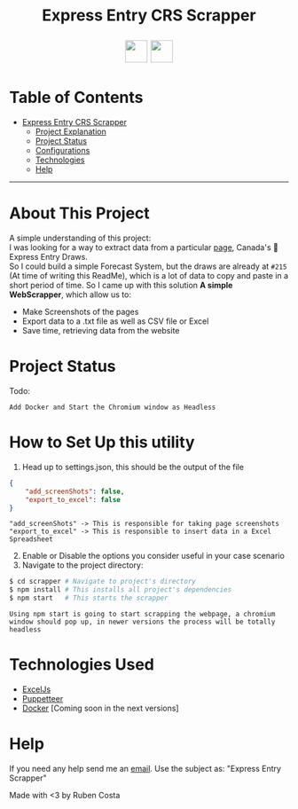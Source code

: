 <h1 align="center">Express Entry CRS Scrapper</p>
<center>
<p align="center">
    <img src="https://cdn.jsdelivr.net/gh/devicons/devicon/icons/javascript/javascript-original.svg" width="40" height="40"/>
    <img src="https://cdn.jsdelivr.net/gh/devicons/devicon/icons/docker/docker-original.svg" width="40" height="40"/>
</p>
</center>

# Table of Contents
- [Express Entry CRS Scrapper](https://github.com/rubencosta13/Express-Entry-Scrapper)
    - [Project Explanation](#about-this-project)
    - [Project Status](#project-status)
    - [Configurations](#how-to-set-up-this-utility)
    - [Technologies](#technologies-used)
    - [Help](#help)


---
# About This Project
A simple understanding of this project:
<br />
I was looking for a way to extract data from a particular [page](https://www.canada.ca/en/immigration-refugees-citizenship/corporate/mandate/policies-operational-instructions-agreements/ministerial-instructions/express-entry-rounds.html#wb-auto-4), Canada's 🍁 Express Entry Draws.
<br />So I could build a simple Forecast System, but the draws are already at `#215` (At time of writing this ReadMe), which is a lot of data to copy and paste in a short period of time.
So I came up with this solution **A simple WebScrapper**, which allow us to:
- Make Screenshots of the pages
- Export data to a .txt file as well as CSV file or Excel
- Save time, retrieving data from the website

# Project Status
Todo: <br />

    Add Docker and Start the Chromium window as Headless


# How to Set Up this utility
1. Head up to settings.json, this should be the output of the file
```json
{
    "add_screenShots": false,
    "export_to_excel": false
}
```
    "add_screenShots" -> This is responsible for taking page screenshots
    "export_to_excel" -> This is responsible to insert data in a Excel Spreadsheet
2. Enable or Disable the options you consider useful in your case scenario
3. Navigate to the project directory:
```bash
$ cd scrapper # Navigate to project's directory
$ npm install # This installs all project's dependencies
$ npm start   # This starts the scrapper
```
    Using npm start is going to start scrapping the webpage, a chromium window should pop up, in newer versions the process will be totally headless


# Technologies Used
- [ExcelJs](https://github.com/exceljs/exceljs) 
- [Puppetteer](https://github.com/puppeteer/puppeteer)
- [Docker](https://www.docker.com/) [Coming soon in the next versions]

# Help

If you need any help send me an [email](mailto:rubenlavoscosta@gmail.com). Use the subject as: "Express Entry Scrapper"

Made with <3 by Ruben Costa
